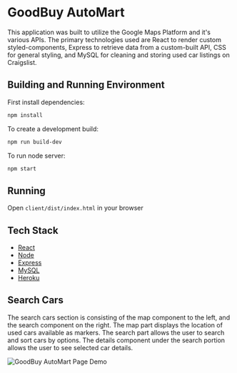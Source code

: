 # GoodBuy AutoMart

This application was built to utilize the Google Maps Platform and it's various APIs. The primary technologies used are React to render custom styled-components, Express to retrieve data from a custom-built API, CSS for general styling, and MySQL for cleaning and storing used car listings on Craigslist.

## Building and Running Environment

First install dependencies:

```sh
npm install
```

To create a development build:

```sh
npm run build-dev
```

To run node server:

```sh
npm start
```

## Running

Open `client/dist/index.html` in your browser

## Tech Stack
* [React](https://reactjs.org)
* [Node](https://nodejs.org/en)
* [Express](http://expressjs.com)
* [MySQL](https://www.mysql.com)
* [Heroku](https://www.heroku.com)

## Search Cars
The search cars section is consisting of the map component to the left, and the search component on the right. The map part displays the location of used cars available as markers. The search part allows the user to search and sort cars by options. The details component under the search portion allows the user to see selected car details.

![GoodBuy AutoMart Page Demo](readme_assets/main.gif)